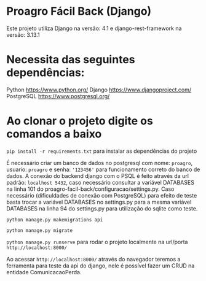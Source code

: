 # Proagro Fácil Back (Django)

Este projeto utiliza Django na versão: 4.1 e django-rest-framework na versão: 3.13.1

# Necessita das seguintes dependências:
Python https://www.python.org/
Django https://www.djangoproject.com/
PostgreSQL https://www.postgresql.org/

# Ao clonar o projeto digite os comandos a baixo
`pip install -r requirements.txt` para instalar as dependências do projeto

É necessário criar um banco de dados no postgresql com nome: `proagro`, usuario: `proagro` e senha: `'123456'` para funcionamento correto do banco de dados.
A conexão do backend django com o PSQL é feito através da url padrão: `localhost 5432`, caso necessário consultar a variável DATABASES na linha 101 do proagro-facil-back/configuracao/settings.py.
Caso necessário (dificuldades de conexão com PostgreSQL) para efeito de teste basta trocar a variável DATABASES no settings.py para a mesma variável DATABASES na linha 94 do settings.py para utilização do sqlite como teste.

`python manage.py makemigrations api`

`python manage.py migrate`

`python manage.py runserve` para rodar o projeto localmente na url/porta `http://localhost:8000/`

Ao acessar `http://localhost:8000/` através do navegador teremos a ferramenta para teste da api do django, nele é possível fazer um CRUD na entidade ComunicacaoPerda.

